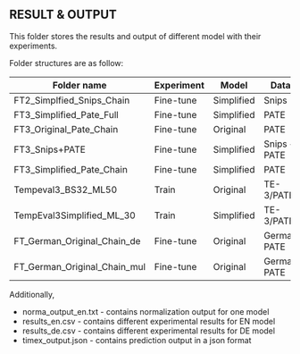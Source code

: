 ## RESULT & OUTPUT

This folder stores the results and output of different model with their experiments.

Folder structures are as follow:

Folder name | Experiment | Model | Data | Method | Embedding |
------------|------------|-------|------|--------|-----------|
FT2_Simplfied_Snips_Chain | Fine-tune | Simplified | Snips | Chain | English
FT3_Simplified_Pate_Full | Fine-tune | Simplified | PATE | Full | English
FT3_Original_Pate_Chain | Fine-tune | Original | PATE | Chain| English
FT3_Snips+PATE | Fine-tune | Simplified | Snips + PATE | Chain | English
FT3_Simplified_Pate_Chain | Fine-tune | Simplified | PATE | Chain | English
Tempeval3_BS32_ML50 | Train | Original | TE-3/PATE | - | English
TempEval3Simplified_ML_30 | Train | Simplified | TE-3/PATE | - | English 
FT_German_Original_Chain_de | Fine-tune | Original | German PATE | Chain | German
FT_German_Original_Chain_mul | Fine-tune | Original | German PATE | Chain | Multilingual

Additionally, 

* norma_output_en.txt - contains normalization output for one model
* results_en.csv - contains different experimental results for EN model
* results_de.csv - contains different experimental results for DE model
* timex_output.json - contains prediction output in a json format